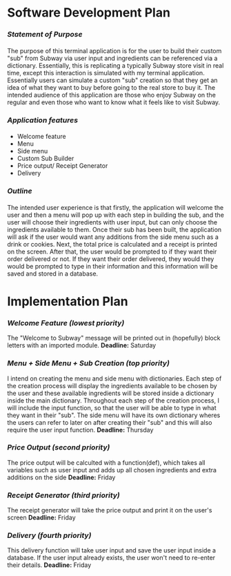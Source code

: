 # **Software Development Plan**



### **_Statement of Purpose_**

####
The purpose of this terminal application is for the user to build their custom "sub" from Subway via user input and ingredients can be referenced via a dictionary. Essentially, this is replicating a typically Subway store visit in real time, except this interaction is simulated with my terminal application. Essentially users can simulate a custom "sub" creation so that they get an idea of what they want to buy before going to the real store to buy it. The intended audience of this application are those who enjoy Subway on the regular and even those who want to know what it feels like to visit Subway.

### **_Application features_**

#### 
* Welcome feature
* Menu 
* Side menu
* Custom Sub Builder
* Price output/ Receipt Generator
* Delivery


### **_Outline_**
#### 
The intended user experience is that firstly, the application will welcome the user and then a menu will pop up with each step in building the sub, and the user will choose their ingredients with user input, but can only choose the ingredients available to them. Once their sub has been built, the application will ask if the user would want any additions from the side menu such as a drink or cookies. Next, the total price is calculated and a receipt is printed on the screen. After that, the user would be prompted to if they want their order delivered or not. If they want their order delivered, they would they would be prompted to type in their information and this information will be saved and stored in a database.



# **Implementation Plan**
### **_Welcome Feature (lowest priority)_**
The "Welcome to Subway" message will be printed out in (hopefully) block letters with an imported module.
**Deadline:** Saturday

### **_Menu + Side Menu + Sub Creation (top priority)_**
I intend on creating the menu and side menu with dictionaries. Each step of the creation process will display the ingredients available to be chosen by the user and these available ingredients will be stored inside a dictionary inside the main dictionary. Throughout each step of the creation process, I will include the input function, so that the user will be able to type in what they want in their "sub". The side menu will have its own dictionary wheres the users can refer to later on after creating their "sub" and this will also require the user input function.
**Deadline:** Thursday

### **_Price Output (second priority)_** 
The price output will be calculted with a function(def), which takes all variables such as user input and adds up all chosen ingredients and extra additions on the side
**Deadline:** Friday

### **_Receipt Generator (third priority)_**
The receipt generator will take the price output and print it on the user's screen
**Deadline:** Friday

### **_Delivery (fourth priority)_**
This delivery function will take user input and save the user input inside a database. If the user input already exists, the user won't need to re-enter their details.
**Deadline:** Friday




 
